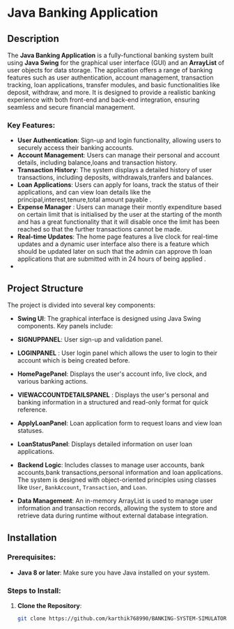 # Java Banking Application

## Description
The **Java Banking Application** is a fully-functional banking system built using **Java Swing** for the graphical user interface (GUI) and an **ArrayList** of user objects for data storage. The application offers a range of banking features such as user authentication, account management, transaction tracking, loan applications, transfer modules, and basic functionalities like deposit, withdraw, and more. It is designed to provide a realistic banking experience with both front-end and back-end integration, ensuring seamless and secure financial management.

### Key Features:
- **User Authentication**: Sign-up and login functionality, allowing users to securely access their banking accounts.
- **Account Management**: Users can manage their personal and account details, including balance,loans and transaction history.
- **Transaction History**: The system displays a detailed history of user transactions, including deposits, withdrawals,tranfers and balances.
- **Loan Applications**: Users can apply for loans, track the status of their applications, and can view loan details like the principal,interest,tenure,total amount payable .
- **Expense Manager** : Users can manage their montly expenditure based on certain limit that is initialised by the user at the starting of the month and has a great functionality that it will disable once the                            limit has been reached so that the further transactions cannot be made.
- **Real-time Updates**: The home page features a live clock for real-time updates and a dynamic user interface also there is a feature which should be updated later on such that the admin can approve th loan applications that are submitted with in 24 hours of being applied .
- 

## Project Structure
The project is divided into several key components:

- **Swing UI**: The graphical interface is designed using Java Swing components. Key panels include:

- **SIGNUPPANEL**: User sign-up and validation panel.
- **LOGINPANEL** : User login panel which allows the user to login to their account which is being created before.
- **HomePagePanel**: Displays the user's account info, live clock, and various banking actions.
- **VIEWACCOUNTDETAILSPANEL** : Displays the user's personal and banking information in a structured and read-only format for quick reference.
- **ApplyLoanPanel**: Loan application form to request loans and view loan statuses.
- **LoanStatusPanel**: Displays detailed information on user loan applications.
  

- **Backend Logic**: Includes classes to manage user accounts, bank accounts,bank transactions,personal information and loan applications. The system is designed with object-oriented principles using classes like `User`, `BankAccount`, `Transaction`, and `Loan`.

- **Data Management**: An in-memory ArrayList<User> is used to manage user information and transaction records, allowing the system to store and retrieve data during runtime without external database integration.
## Installation

### Prerequisites:
- **Java 8 or later**: Make sure you have Java installed on your system.


### Steps to Install:

1. **Clone the Repository**:
   ```bash
   git clone https://github.com/karthik768990/BANKING-SYSTEM-SIMULATOR.git
